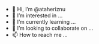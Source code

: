 - 👋 Hi, I’m @ataheriznu
- 👀 I’m interested in ...
- 🌱 I’m currently learning ...
- 💞️ I’m looking to collaborate on ...
- 📫 How to reach me ...

<!---
ataheriznu/ataheriznu is a ✨ special ✨ repository because its `README.md` (this file) appears on your GitHub profile.
You can click the Preview link to take a look at your changes.
--->
